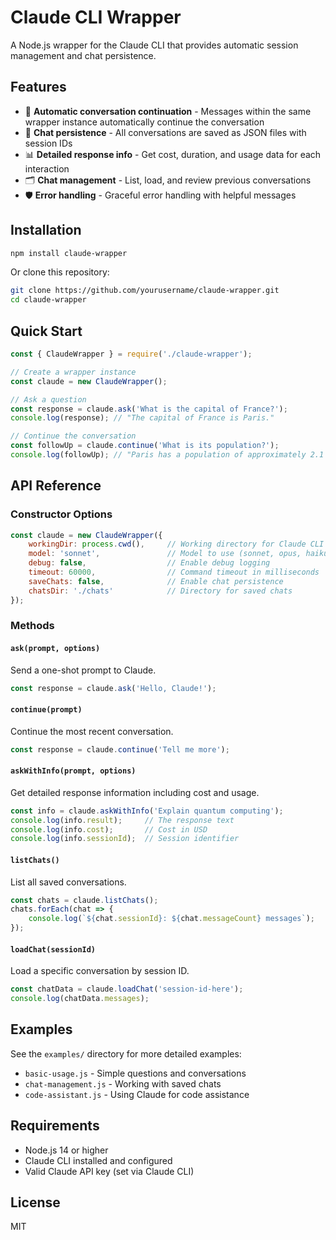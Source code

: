 # Claude CLI Wrapper

A Node.js wrapper for the Claude CLI that provides automatic session management and chat persistence.

## Features

- 🔄 **Automatic conversation continuation** - Messages within the same wrapper instance automatically continue the conversation
- 💾 **Chat persistence** - All conversations are saved as JSON files with session IDs
- 📊 **Detailed response info** - Get cost, duration, and usage data for each interaction
- 🗂️ **Chat management** - List, load, and review previous conversations
- 🛡️ **Error handling** - Graceful error handling with helpful messages

## Installation

```bash
npm install claude-wrapper
```

Or clone this repository:

```bash
git clone https://github.com/yourusername/claude-wrapper.git
cd claude-wrapper
```

## Quick Start

```javascript
const { ClaudeWrapper } = require('./claude-wrapper');

// Create a wrapper instance
const claude = new ClaudeWrapper();

// Ask a question
const response = claude.ask('What is the capital of France?');
console.log(response); // "The capital of France is Paris."

// Continue the conversation
const followUp = claude.continue('What is its population?');
console.log(followUp); // "Paris has a population of approximately 2.1 million..."
```

## API Reference

### Constructor Options

```javascript
const claude = new ClaudeWrapper({
    workingDir: process.cwd(),     // Working directory for Claude CLI
    model: 'sonnet',               // Model to use (sonnet, opus, haiku)
    debug: false,                  // Enable debug logging
    timeout: 60000,                // Command timeout in milliseconds
    saveChats: false,              // Enable chat persistence
    chatsDir: './chats'            // Directory for saved chats
});
```

### Methods

#### `ask(prompt, options)`
Send a one-shot prompt to Claude.

```javascript
const response = claude.ask('Hello, Claude!');
```

#### `continue(prompt)`
Continue the most recent conversation.

```javascript
const response = claude.continue('Tell me more');
```

#### `askWithInfo(prompt, options)`
Get detailed response information including cost and usage.

```javascript
const info = claude.askWithInfo('Explain quantum computing');
console.log(info.result);     // The response text
console.log(info.cost);       // Cost in USD
console.log(info.sessionId);  // Session identifier
```

#### `listChats()`
List all saved conversations.

```javascript
const chats = claude.listChats();
chats.forEach(chat => {
    console.log(`${chat.sessionId}: ${chat.messageCount} messages`);
});
```

#### `loadChat(sessionId)`
Load a specific conversation by session ID.

```javascript
const chatData = claude.loadChat('session-id-here');
console.log(chatData.messages);
```

## Examples

See the `examples/` directory for more detailed examples:

- `basic-usage.js` - Simple questions and conversations
- `chat-management.js` - Working with saved chats
- `code-assistant.js` - Using Claude for code assistance

## Requirements

- Node.js 14 or higher
- Claude CLI installed and configured
- Valid Claude API key (set via Claude CLI)

## License

MIT
